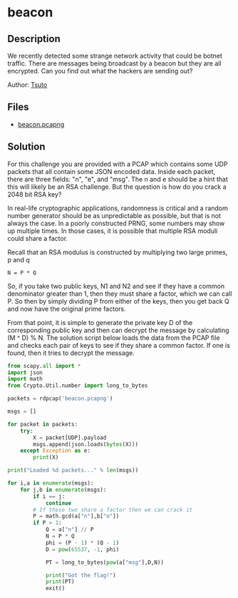 # beacon

## Description

We recently detected some strange network activity that could be botnet traffic. There are messages being broadcast by a beacon but they are all encrypted. Can you find out what the hackers are sending out?

Author: [Tsuto](https://github.com/jselliott)

## Files

* [beacon.pcapng](files/beacon.pcapng)

## Solution

For this challenge you are provided with a PCAP which contains some UDP packets that all contain some JSON encoded data. Inside each packet, there are three fields: "n", "e", and "msg". The n and e should be a hint that this will likely be an RSA challenge. But the question is how do you crack a 2048 bit RSA key?

In real-life cryptographic applications, randomness is critical and a random number generator should be as unpredictable as possible, but that is not always the case. In a poorly constructed PRNG, some numbers may show up multiple times. In those cases, it is possible that multiple RSA moduli could share a factor. 

Recall that an RSA modulus is constructed by multiplying two large primes, p and q

```
N = P * Q
```

So, if you take two public keys, N1 and N2 and see if they have a common denominator greater than 1, then they must share a factor, which we can call P. So then by simply dividing P from either of the keys, then you get back Q and now have the original prime factors.

From that point, it is simple to generate the private key D of the corresponding public key and then can decrypt the message by calculating (M ^ D) % N. The solution script below loads the data from the PCAP file and checks each pair of keys to see if they share a common factor. If one is found, then it tries to decrypt the message.

```python
from scapy.all import *
import json
import math
from Crypto.Util.number import long_to_bytes

packets = rdpcap('beacon.pcapng')

msgs = []

for packet in packets:
    try:
        X = packet[UDP].payload
        msgs.append(json.loads(bytes(X)))
    except Exception as e:
        print(X)

print("Loaded %d packets..." % len(msgs))

for i,a in enumerate(msgs):
    for j,b in enumerate(msgs):
        if i == j:
            continue
        # If these two share a factor then we can crack it
        P = math.gcd(a["n"],b["n"])
        if P > 1:
            Q = a["n"] // P
            N = P * Q
            phi = (P - 1) * (Q - 1)
            D = pow(65537, -1, phi)

            PT = long_to_bytes(pow(a["msg"],D,N))

            print("Got the flag!")
            print(PT)
            exit()
```


